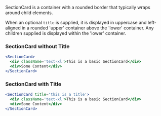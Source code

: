 SectionCard is a container with a rounded border that typically wraps around child elements. 

When an optional `title` is supplied, it is displayed in uppercase and left-aligned in a rounded 'upper' container above the 'lower' container. Any children supplied is displayed within the 'lower' container.

### SectionCard without Title
```jsx
<SectionCard>
  <div className='text-xl'>This is a basic SectionCard</div>
  <div>Some Content</div>
</SectionCard>
```

### SectionCard with Title
```jsx
<SectionCard title='this is a title'>
  <div className='text-xl'>This is a basic SectionCard</div>
  <div>Some Content</div>
</SectionCard>
```